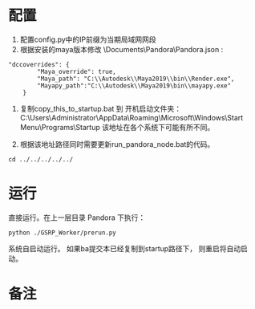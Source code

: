 # 配置
1. 配置config.py中的IP前缀为当期局域网网段
1. 根据安装的maya版本修改 \Documents\Pandora\Pandora.json  : 
```
"dccoverrides": {
		"Maya_override": true,
		"Maya_path": "C:\\Autodesk\\Maya2019\\bin\\Render.exe",
		"Mayapy_path":"C:\\Autodesk\\Maya2019\bin\\mayapy.exe"
	}
```
1. 复制copy_this_to_startup.bat 到 开机启动文件夹： C:\Users\Administrator\AppData\Roaming\Microsoft\Windows\Start Menu\Programs\Startup
该地址在各个系统下可能有所不同。

1. 根据该地址路径同时需要更新run_pandora_node.bat的代码。

```
cd ../../../../../
```

# 运行
直接运行。在上一层目录 Pandora 下执行：
```
python ./GSRP_Worker/prerun.py
```
系统自启动运行。 如果ba提交本已经复制到startup路径下， 则重启将自动启动。

# 备注






